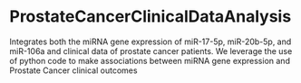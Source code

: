 # ProstateCancerClinicalDataAnalysis
Integrates both the miRNA gene expression of miR-17-5p, miR-20b-5p, and miR-106a and clinical data of prostate cancer patients. We leverage the use of python code to make associations between miRNA gene expression and Prostate Cancer clinical outcomes
